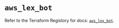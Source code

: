 # `aws_lex_bot`

Refer to the Terraform Registory for docs: [`aws_lex_bot`](https://www.terraform.io/docs/providers/aws/r/lex_bot).
